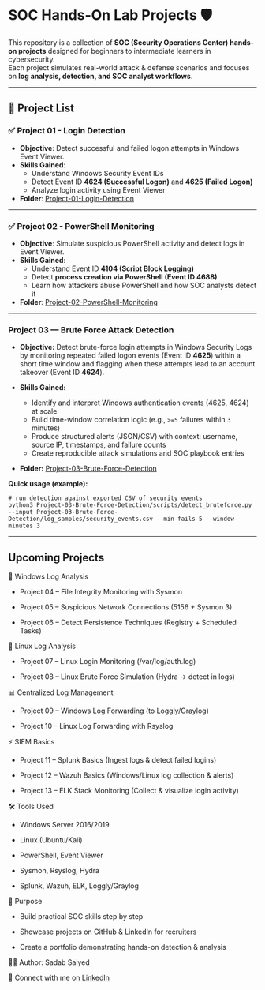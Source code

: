 ﻿# SOC Hands-On Lab Projects 🛡️

This repository is a collection of **SOC (Security Operations Center) hands-on projects** designed for beginners to intermediate learners in cybersecurity.  
Each project simulates real-world attack & defense scenarios and focuses on **log analysis, detection, and SOC analyst workflows**.  

---

## 📂 Project List

### ✅ Project 01 - Login Detection
- **Objective**: Detect successful and failed logon attempts in Windows Event Viewer.  
- **Skills Gained**:
  - Understand Windows Security Event IDs
  - Detect Event ID **4624 (Successful Logon)** and **4625 (Failed Logon)**
  - Analyze login activity using Event Viewer  
- **Folder**: [Project-01-Login-Detection](./Project-01-Login-Detection)

---

### ✅ Project 02 - PowerShell Monitoring
- **Objective**: Simulate suspicious PowerShell activity and detect logs in Event Viewer.  
- **Skills Gained**:
  - Understand Event ID **4104 (Script Block Logging)**  
  - Detect **process creation via PowerShell (Event ID 4688)**  
  - Learn how attackers abuse PowerShell and how SOC analysts detect it  
- **Folder**: [Project-02-PowerShell-Monitoring](./Project-02-PowerShell-Monitoring)

---

### Project 03 — Brute Force Attack Detection

- **Objective:** Detect brute-force login attempts in Windows Security Logs by monitoring repeated failed logon events (Event ID **4625**) within a short time window and flagging when these attempts lead to an account takeover (Event ID **4624**).
- **Skills Gained:**

  - Identify and interpret Windows authentication events (4625, 4624) at scale
  - Build time-window correlation logic (e.g., `>=5` failures within `3` minutes)
  - Produce structured alerts (JSON/CSV) with context: username, source IP, timestamps, and failure counts
  - Create reproducible attack simulations and SOC playbook entries
- **Folder:** [Project-03-Brute-Force-Detection](./Project-03-Brute-Force-Detection)

**Quick usage (example):**

```
# run detection against exported CSV of security events
python3 Project-03-Brute-Force-Detection/scripts/detect_bruteforce.py --input Project-03-Brute-Force-Detection/log_samples/security_events.csv --min-fails 5 --window-minutes 3
```

---


## Upcoming Projects
🔑 Windows Log Analysis

- Project 04 – File Integrity Monitoring with Sysmon

- Project 05 – Suspicious Network Connections (5156 + Sysmon 3)

- Project 06 – Detect Persistence Techniques (Registry + Scheduled Tasks)

🐧 Linux Log Analysis

- Project 07 – Linux Login Monitoring (/var/log/auth.log)

- Project 08 – Linux Brute Force Simulation (Hydra → detect in logs)

📊 Centralized Log Management

- Project 09 – Windows Log Forwarding (to Loggly/Graylog)

- Project 10 – Linux Log Forwarding with Rsyslog

⚡ SIEM Basics

- Project 11 – Splunk Basics (Ingest logs & detect failed logins)

- Project 12 – Wazuh Basics (Windows/Linux log collection & alerts)

- Project 13 – ELK Stack Monitoring (Collect & visualize login activity)

🛠 Tools Used

- Windows Server 2016/2019

- Linux (Ubuntu/Kali)

- PowerShell, Event Viewer

- Sysmon, Rsyslog, Hydra

- Splunk, Wazuh, ELK, Loggly/Graylog

🎯 Purpose

- Build practical SOC skills step by step

- Showcase projects on GitHub & LinkedIn for recruiters

- Create a portfolio demonstrating hands-on detection & analysis

👨‍💻 Author: Sadab Saiyed

📌 Connect with me on [LinkedIn](www.linkedin.com/in/saiyed-mohammadsadab-074ba8206)  

